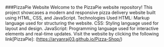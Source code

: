###PizzaPie Website
Welcome to the PizzaPie website repository! This project showcases a modern and responsive pizza delivery website built using HTML, CSS, and JavaScript.
Technologies Used
    HTML: Markup language used for structuring the website.
    CSS: Styling language used for layout and design.
    JavaScript: Programming language used for interactive elements and real-time updates.
Visit the website by clicking the following link[PizzaPie]: (https://aryanraj03.github.io/Pizza-Shop/)
